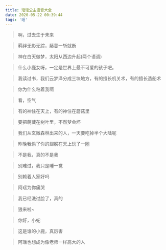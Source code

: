 ```yaml
---
title: 瑶瑶公主语音大全
date: 2020-05-22 00:39:44
tags: '瑶'
---
```


> 啊，过去生于未来

> 羁绊无影无踪，藤蔓一斩就断

> 神在白天做梦，太阳从西边升起(两个语调)

> 什么小鹿女呀，一定是世界上最不可爱的孩子吧。

> 我读过书，我们云梦泽分成三块地方，有的擅长机关术，有的擅长造船术

> 你为什么粘着我啊

> 看，空气

> 有的神住在天上，有的神住在蘑菇里

> 要把萌藏在树叶里，不然梦会坏

> 我们从玄微森林出来的人，一天要吃掉半个大陆呢

> 昨晚我偷了你的翅膀在天上玩了一圈

> 不是我，真的不是我

> 别难过，我只是睡一觉

> 别赖着人家好吗

> 阿瑶为你痛哭

> 我已经洗过脸了，真的

> 狼来啦~

> 你好，小蛇

> 这是谁的小鹿，真厉害

> 阿瑶也想成为像老师一样高大的人